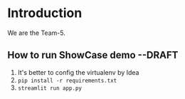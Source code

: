 # Introduction

We are the Team-5.

## How to run ShowCase demo --DRAFT

1. It's better to config the virtualenv by Idea
2. `pip install -r requirements.txt`
3. `streamlit run app.py`
